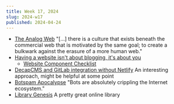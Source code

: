 ```yaml
---
title: Week 17, 2024
slug: 2024-w17
published: 2024-04-24
---
```


- [The Analog Web](https://thehistoryoftheweb.com/the-analog-web/)
  "[...] there is a culture that exists beneath the commercial web that is motivated by the same goal; to create a bulkwark against the erasure of a more human web."
- [Having a website isn't about blogging, it's about you](https://shellsharks.com/notes/2024/04/17/having-a-website-is-about-you)
  + [Website Component Checklist](https://shellsharks.com/notes/2023/08/15/website-component-checklist)
- [DecapCMS and GitLab integration without Netlify](https://predragtasevski.com/blog/decapcms-and-gitlab-integration-without-netlify)
  An interesting approach, might be helpful at some point
- [Botspam Apocalypse](https://www.marginalia.nu/log/61-botspam-apocalypse/)
  "Bots are absolutely crippling the Internet ecosystem."
- [Library Genesis](https://libgen.li)
  A pretty great online library
